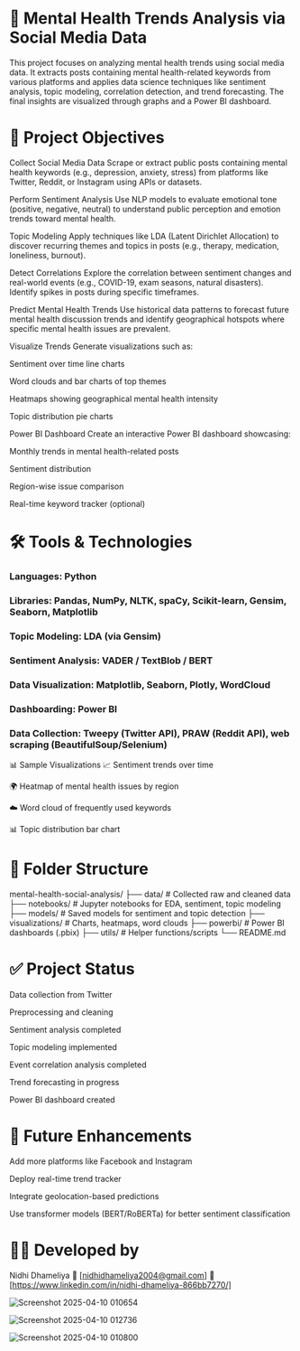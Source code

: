 # 🧠 Mental Health Trends Analysis via Social Media Data
This project focuses on analyzing mental health trends using social media data. It extracts posts containing mental health-related keywords from various platforms and applies data science techniques like sentiment analysis, topic modeling, correlation detection, and trend forecasting. The final insights are visualized through graphs and a Power BI dashboard.

# 📌 Project Objectives
Collect Social Media Data
Scrape or extract public posts containing mental health keywords (e.g., depression, anxiety, stress) from platforms like Twitter, Reddit, or Instagram using APIs or datasets.

Perform Sentiment Analysis
Use NLP models to evaluate emotional tone (positive, negative, neutral) to understand public perception and emotion trends toward mental health.

Topic Modeling
Apply techniques like LDA (Latent Dirichlet Allocation) to discover recurring themes and topics in posts (e.g., therapy, medication, loneliness, burnout).

Detect Correlations
Explore the correlation between sentiment changes and real-world events (e.g., COVID-19, exam seasons, natural disasters). Identify spikes in posts during specific timeframes.

Predict Mental Health Trends
Use historical data patterns to forecast future mental health discussion trends and identify geographical hotspots where specific mental health issues are prevalent.

Visualize Trends
Generate visualizations such as:

Sentiment over time line charts

Word clouds and bar charts of top themes

Heatmaps showing geographical mental health intensity

Topic distribution pie charts

Power BI Dashboard
Create an interactive Power BI dashboard showcasing:

Monthly trends in mental health-related posts

Sentiment distribution

Region-wise issue comparison

Real-time keyword tracker (optional)

# 🛠 Tools & Technologies
### Languages: Python

### Libraries: Pandas, NumPy, NLTK, spaCy, Scikit-learn, Gensim, Seaborn, Matplotlib

### Topic Modeling: LDA (via Gensim)

### Sentiment Analysis: VADER / TextBlob / BERT

### Data Visualization: Matplotlib, Seaborn, Plotly, WordCloud

### Dashboarding: Power BI

### Data Collection: Tweepy (Twitter API), PRAW (Reddit API), web scraping (BeautifulSoup/Selenium)

📊 Sample Visualizations
📈 Sentiment trends over time

🌍 Heatmap of mental health issues by region

☁️ Word cloud of frequently used keywords

📊 Topic distribution bar chart

# 📁 Folder Structure

mental-health-social-analysis/
├── data/                  # Collected raw and cleaned data
├── notebooks/             # Jupyter notebooks for EDA, sentiment, topic modeling
├── models/                # Saved models for sentiment and topic detection
├── visualizations/        # Charts, heatmaps, word clouds
├── powerbi/               # Power BI dashboards (.pbix)
├── utils/                 # Helper functions/scripts
└── README.md

# ✅ Project Status
 Data collection from Twitter 

 Preprocessing and cleaning

 Sentiment analysis completed

 Topic modeling implemented

 Event correlation analysis completed

 Trend forecasting in progress

 Power BI dashboard created

# 📌 Future Enhancements
Add more platforms like Facebook and Instagram

Deploy real-time trend tracker

Integrate geolocation-based predictions

Use transformer models (BERT/RoBERTa) for better sentiment classification

# 🙋‍♀️ Developed by
Nidhi Dhameliya
📧 [nidhidhameliya2004@gmail.com]
🔗 [https://www.linkedin.com/in/nidhi-dhameliya-866bb7270/]




![Screenshot 2025-04-10 010654](https://github.com/user-attachments/assets/5cdf54ae-3cef-41f2-a0fb-0e0fddb1f520)


![Screenshot 2025-04-10 012736](https://github.com/user-attachments/assets/854509b5-d6c7-4155-97e2-e5052c5cf741)


![Screenshot 2025-04-10 010800](https://github.com/user-attachments/assets/237a9fb1-4feb-4630-8848-bfda266ca9da)




